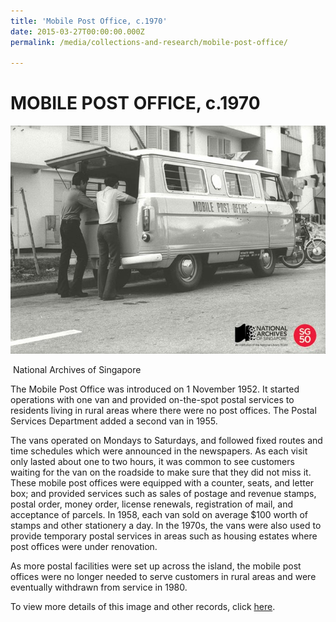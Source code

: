 ```yaml
---
title: 'Mobile Post Office, c.1970'
date: 2015-03-27T00:00:00.000Z
permalink: /media/collections-and-research/mobile-post-office/

---
```



<iframe id="pxcelframe" src="//t.sharethis.com/a/t_.htm?ver=0.345.16984&amp;cid=c010#rnd=1577952027132&amp;cid=c010&amp;dmn=www.nas.gov.sg&amp;tt=t.dhj&amp;dhjLcy=61&amp;lbl=pxcel&amp;flbl=pxcel&amp;ll=d&amp;ver=0.345.16984&amp;ell=d&amp;cck=__stid&amp;pn=%2Fblogs%2Farchivistpick%2Fmobile-post-office%2F&amp;qs=na&amp;rdn=www.nas.gov.sg&amp;rpn=%2Fblogs%2Farchivistpick%2F2015%2F03%2F&amp;rqs=na&amp;cc=SG&amp;cont=AS&amp;ipaddr=" style="display: none;"></iframe>

# MOBILE POST OFFICE, c.1970

![National Archives of Singapore](../../../images/blogs/2015-03-27-L.jpg)

​																National Archives of Singapore

The Mobile Post Office was introduced on 1 November 1952. It started operations with one van and provided on-the-spot postal services to residents living in rural areas where there were no post offices. The Postal Services Department added a second van in 1955.

The vans operated on Mondays to Saturdays, and followed fixed routes and time schedules which were announced in the newspapers. As each visit only lasted about one to two hours, it was common to see customers waiting for the van on the roadside to make sure that they did not miss it. These mobile post offices were equipped with a counter, seats, and letter box; and provided services such as sales of postage and revenue stamps, postal order, money order, license renewals, registration of mail, and acceptance of parcels. In 1958, each van sold on average $100 worth of stamps and other stationery a day. In the 1970s, the vans were also used to provide temporary postal services in areas such as housing estates where post offices were under renovation.

As more postal facilities were set up across the island, the mobile post offices were no longer needed to serve customers in rural areas and were eventually withdrawn from service in 1980.

To view more details of this image and other records, click [here](http://www.nas.gov.sg/archivesonline/photographs/record-details/d0fc0d97-1161-11e3-83d5-0050568939ad).